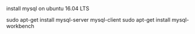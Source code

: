 install mysql on ubuntu 16.04 LTS

sudo apt-get install mysql-server mysql-client
sudo apt-get install mysql-workbench

